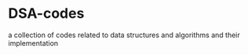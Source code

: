 # DSA-codes
a collection of codes related to data structures and algorithms and their implementation
